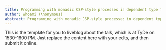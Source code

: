 ```yaml
---
title: Programming with monadic CSP-style processes in dependent type theory
author: whoami (Anonymous)
abstract: Programming with monadic CSP-style processes in dependent type theory
---
```


This is the template for you to liveblog about the talk,
which is at TyDe on 1530-1600 PM.  Just replace the content here
with your edits, and then submit it online.
